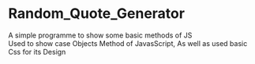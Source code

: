 # Random_Quote_Generator
A simple programme to show some basic methods of JS  
Used to show case Objects Method of JavasScript,
As well as used basic Css for its Design
